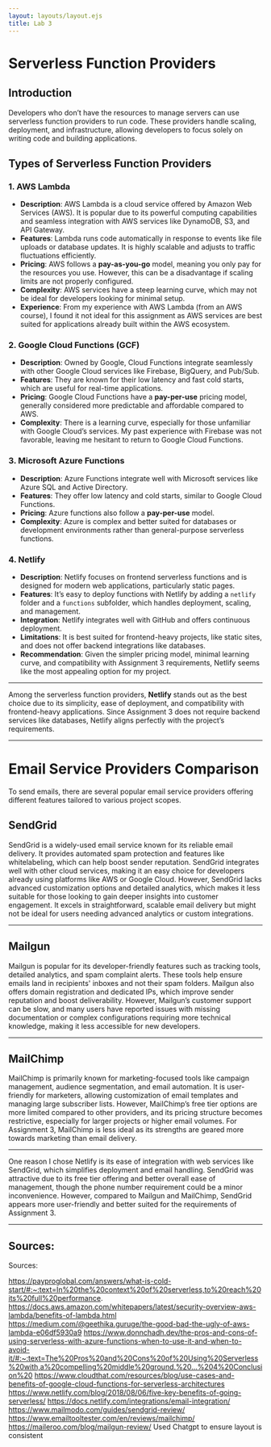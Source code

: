```yaml
---
layout: layouts/layout.ejs
title: Lab 3
---
```

# Serverless Function Providers

## Introduction
Developers who don’t have the resources to manage servers can use serverless function providers to run code. These providers handle scaling, deployment, and infrastructure, allowing developers to focus solely on writing code and building applications.

## Types of Serverless Function Providers

### 1. **AWS Lambda**
- **Description**: AWS Lambda is a cloud service offered by Amazon Web Services (AWS). It is popular due to its powerful computing capabilities and seamless integration with AWS services like DynamoDB, S3, and API Gateway.
- **Features**: Lambda runs code automatically in response to events like file uploads or database updates. It is highly scalable and adjusts to traffic fluctuations efficiently.
- **Pricing**: AWS follows a **pay-as-you-go** model, meaning you only pay for the resources you use. However, this can be a disadvantage if scaling limits are not properly configured.
- **Complexity**: AWS services have a steep learning curve, which may not be ideal for developers looking for minimal setup.
- **Experience**: From my experience with AWS Lambda (from an AWS course), I found it not ideal for this assignment as AWS services are best suited for applications already built within the AWS ecosystem.

### 2. **Google Cloud Functions (GCF)**
- **Description**: Owned by Google, Cloud Functions integrate seamlessly with other Google Cloud services like Firebase, BigQuery, and Pub/Sub.
- **Features**: They are known for their low latency and fast cold starts, which are useful for real-time applications.
- **Pricing**: Google Cloud Functions have a **pay-per-use** pricing model, generally considered more predictable and affordable compared to AWS.
- **Complexity**: There is a learning curve, especially for those unfamiliar with Google Cloud’s services. My past experience with Firebase was not favorable, leaving me hesitant to return to Google Cloud Functions.

### 3. **Microsoft Azure Functions**
- **Description**: Azure Functions integrate well with Microsoft services like Azure SQL and Active Directory.
- **Features**: They offer low latency and cold starts, similar to Google Cloud Functions.
- **Pricing**: Azure functions also follow a **pay-per-use** model.
- **Complexity**: Azure is complex and better suited for databases or development environments rather than general-purpose serverless functions.

### 4. **Netlify**
- **Description**: Netlify focuses on frontend serverless functions and is designed for modern web applications, particularly static pages.
- **Features**: It’s easy to deploy functions with Netlify by adding a `netlify` folder and a `functions` subfolder, which handles deployment, scaling, and management.
- **Integration**: Netlify integrates well with GitHub and offers continuous deployment.
- **Limitations**: It is best suited for frontend-heavy projects, like static sites, and does not offer backend integrations like databases.
- **Recommendation**: Given the simpler pricing model, minimal learning curve, and compatibility with Assignment 3 requirements, Netlify seems like the most appealing option for my project.

---

Among the serverless function providers, **Netlify** stands out as the best choice due to its simplicity, ease of deployment, and compatibility with frontend-heavy applications. Since Assignment 3 does not require backend services like databases, Netlify aligns perfectly with the project’s requirements.

---
# Email Service Providers Comparison

To send emails, there are several popular email service providers offering different features tailored to various project scopes.

## SendGrid  
SendGrid is a widely-used email service known for its reliable email delivery. It provides automated spam protection and features like whitelabeling, which can help boost sender reputation. SendGrid integrates well with other cloud services, making it an easy choice for developers already using platforms like AWS or Google Cloud. However, SendGrid lacks advanced customization options and detailed analytics, which makes it less suitable for those looking to gain deeper insights into customer engagement. It excels in straightforward, scalable email delivery but might not be ideal for users needing advanced analytics or custom integrations.  


---

## Mailgun  
Mailgun is popular for its developer-friendly features such as tracking tools, detailed analytics, and spam complaint alerts. These tools help ensure emails land in recipients' inboxes and not their spam folders. Mailgun also offers domain registration and dedicated IPs, which improve sender reputation and boost deliverability. However, Mailgun’s customer support can be slow, and many users have reported issues with missing documentation or complex configurations requiring more technical knowledge, making it less accessible for new developers.  

---

## MailChimp  
MailChimp is primarily known for marketing-focused tools like campaign management, audience segmentation, and email automation. It is user-friendly for marketers, allowing customization of email templates and managing large subscriber lists. However, MailChimp’s free tier options are more limited compared to other providers, and its pricing structure becomes restrictive, especially for larger projects or higher email volumes. For Assignment 3, MailChimp is less ideal as its strengths are geared more towards marketing than email delivery.  

---
 
One reason I chose Netlify is its ease of integration with web services like SendGrid, which simplifies deployment and email handling. SendGrid was attractive due to its free tier offering and better overall ease of management, though the phone number requirement could be a minor inconvenience. However, compared to Mailgun and MailChimp, SendGrid appears more user-friendly and better suited for the requirements of Assignment 3.  

---

## Sources:
Sources:

https://payproglobal.com/answers/what-is-cold-start/#:~:text=In%20the%20context%20of%20serverless,to%20reach%20its%20full%20performance.
https://docs.aws.amazon.com/whitepapers/latest/security-overview-aws-lambda/benefits-of-lambda.html
https://medium.com/@geethika.guruge/the-good-bad-the-ugly-of-aws-lambda-e06df5930a9
https://www.donnchadh.dev/the-pros-and-cons-of-using-serverless-with-azure-functions-when-to-use-it-and-when-to-avoid-it/#:~:text=The%20Pros%20and%20Cons%20of%20Using%20Serverless%20with,a%20compelling%20middle%20ground.%20...%204%20Conclusion%20
https://www.cloudthat.com/resources/blog/use-cases-and-benefits-of-google-cloud-functions-for-serverless-architectures
https://www.netlify.com/blog/2018/08/06/five-key-benefits-of-going-serverless/
https://docs.netlify.com/integrations/email-integration/
https://www.mailmodo.com/guides/sendgrid-review/
https://www.emailtooltester.com/en/reviews/mailchimp/
https://maileroo.com/blog/mailgun-review/
Used Chatgpt to ensure layout is consistent

